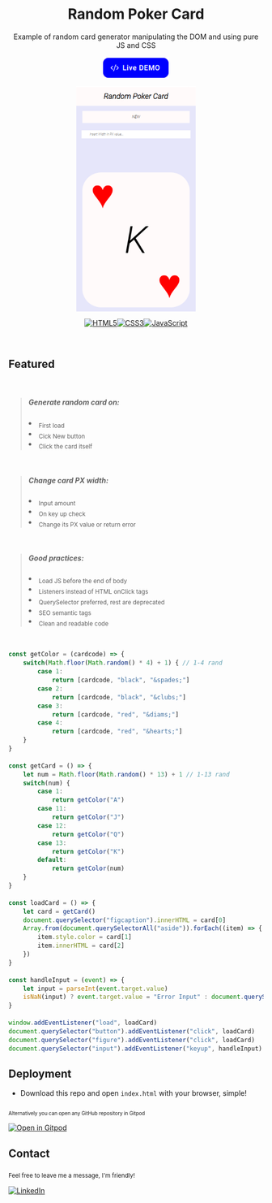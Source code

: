 <h1 align="center">Random Poker Card</h1>

<p align="center" >
  Example of random card generator manipulating the DOM and using pure JS and CSS
</p>
<p align="center" >
  <a href="https://luisaguadovicaria.github.io/random-poker-card/">
    <img height="44px"  src="https://github.com/LuisAguadoVicaria/LuisAguadoVicaria/raw/main/proyect-images/live-demo-button.png" alt="live-demo" align="center">
  </a>
</p>

<p align="center">
  <img height="444px" src="https://github.com/LuisAguadoVicaria/LuisAguadoVicaria/raw/main/proyect-images/random-poker-card.png" alt="front-image" align="center">
</p>

<div align="center">

[![HTML5](https://img.shields.io/badge/HTML5-E34F26?style=for-the-badge&logo=html5&logoColor=white)](https://github.com/alexandresanlim/Badges4-README.md-Profile)[![CSS3](https://img.shields.io/badge/CSS3-1572B6?style=for-the-badge&logo=css3&logoColor=white)]()[![JavaScript](https://img.shields.io/badge/JavaScript-323330?style=for-the-badge&logo=javascript&logoColor=F7DF1E)]()

</div>

<br>

## Featured

<br>

> <h5>Generate random card on:</h5>
>   <li><sub>First load</sub></li>
>   <li><sub>Cick New button</sub></li>
>   <li><sub>Click the card itself</sub></li>

<br>

> <h5>Change card PX width:</h5>
>   <li><sub>Input amount</sub></li>
>   <li><sub>On key up check</sub></li>
>   <li><sub>Change its PX value or return error</sub></li>

<br>

> <h5>Good practices:</h5>
>   <li><sub>Load JS before the end of body</sub></li>
>   <li><sub>Listeners instead of HTML onClick tags</sub></li>
>   <li><sub>QuerySelector preferred, rest are deprecated</sub></li>
>   <li><sub>SEO semantic tags</sub></li>
>   <li><sub>Clean and readable code</sub></li>
<br>

```js
const getColor = (cardcode) => {
	switch(Math.floor(Math.random() * 4) + 1) { // 1-4 rand
		case 1:
			return [cardcode, "black", "&spades;"]
		case 2:
			return [cardcode, "black", "&clubs;"]
		case 3:
			return [cardcode, "red", "&diams;"]
		case 4:
			return [cardcode, "red", "&hearts;"]
	}
}

const getCard = () => {
	let num = Math.floor(Math.random() * 13) + 1 // 1-13 rand
	switch(num) {
		case 1:
			return getColor("A")
		case 11:
			return getColor("J")
		case 12:
			return getColor("Q")
		case 13:
			return getColor("K")
		default:
			return getColor(num)
	}
}

const loadCard = () => {
	let card = getCard()
	document.querySelector("figcaption").innerHTML = card[0]
	Array.from(document.querySelectorAll("aside")).forEach((item) => {
		item.style.color = card[1]
		item.innerHTML = card[2]
	})
}

const handleInput = (event) => {
	let input = parseInt(event.target.value)
	isNaN(input) ? event.target.value = "Error Input" : document.querySelector("article").style.width = input + 'px'
}

window.addEventListener("load", loadCard)
document.querySelector("button").addEventListener("click", loadCard)
document.querySelector("figure").addEventListener("click", loadCard)
document.querySelector("input").addEventListener("keyup", handleInput)
```

## Deployment

- Download this repo and open `index.html` with your browser, simple!
 
<sub><sub>Alternatively you can open any GitHub repository in Gitpod</sub></sub> 
  
[![Open in Gitpod](https://gitpod.io/button/open-in-gitpod.svg)](https://gitpod.io/#https://github.com/LuisAguadoVicaria/random-poker-card/)

## Contact

  <sub>Feel free to leave me a message, I'm friendly!</sub>
  
  [![LinkedIn](https://img.shields.io/badge/LinkedIn-0077B5?style=for-the-badge&logo=linkedin&logoColor=white)](https://www.linkedin.com/in/luis-aguado-vicar%C3%ADa-546b33241/)
